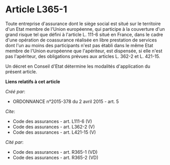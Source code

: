 # Article L365-1

Toute entreprise d'assurance dont le siège social est situé sur le territoire d'un Etat membre de l'Union européenne, qui
participe à la couverture d'un grand risque tel que défini à l'article L. 111-6 situé en France, dans le cadre d'une
opération de coassurance réalisée en libre prestation de services dont l'un au moins des participants n'est pas établi dans
le même Etat membre de l'Union européenne que l'apériteur, est dispensée, si elle n'est pas l'apériteur, des obligations
prévues aux articles L. 362-2 et L. 421-15. 

Un décret en Conseil d'Etat détermine les modalités d'application du présent article.

**Liens relatifs à cet article**

_Créé par_:

  - ORDONNANCE n°2015-378 du 2 avril 2015 - art. 5

_Cite_:

  - Code des assurances - art. L111-6 (V)
  - Code des assurances - art. L362-2 (V)
  - Code des assurances - art. L421-15 (V)

_Cité par_:

  - Code des assurances - art. R365-1 (VD)
  - Code des assurances - art. R365-2 (VD)
